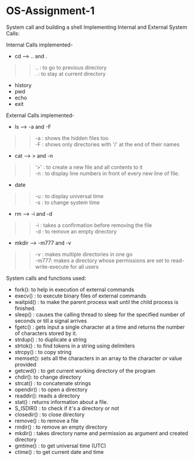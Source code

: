 # OS-Assignment-1
System call and building a shell
Implementing Internal and External System Calls:

Internal Calls implemented-
- cd --> .. and .
>> .. : to go to previous directory\
>> . : to stay at current directory
- history
- pwd
- echo
- exit

External Calls implemented-
- ls --> -a and -F
>> -a : shows the hidden files too\
>> -F : shows only directories with '/' at the end of their names
- cat --> > and -n
>> '>' : to create a new file and all contents to it\
>> -n : to display line numbers in front of every new line of file.
- date
>> -u : to display universal time\
>> -s : to change system time
- rm --> -i and -d
>> -i : takes a confirmation before removing the file\
>> -d : to remove an empty directory 
- mkdir --> -m777 and -v
>> -v : makes multiple directories in one go\
>> -m777: makes a directory whose permissions are set to read-write-execute for all users

System calls and functions used:
- fork(): to help in execution of external commands
- execv() : to execute binary files of external commands
- waitpid() : to make the parent process wait until the child process is finished.
- sleep() : causes the calling thread to sleep for the specified number of seconds or till a signal arrives
- fgetc() : gets input a single character at a time and returns the number of characters stored by it.
- strdup() : to duplicate a string
- strtok() : to find tokens in a string using delimiters
- strcpy() : to copy string
- memset(): sets all the characters in an array to the character or value provided
- getcwd() : to get current working directory of the program
- chdir(): to change directory
- strcat() : to concatenate strings
- opendir() : to open a directory
- readdir(): reads a directory
- stat() : returns information about a file.
- S_ISDIR() : to check if it's a directory or not
- closedir() : to close directory
- remove() : to remove a file 
- rmdir() : to remove an empty directory
- mkdir() : takes directory name and permission as argument and created directory
- gmtime() : to get universal time (UTC)
- ctime() : to get current date and time
